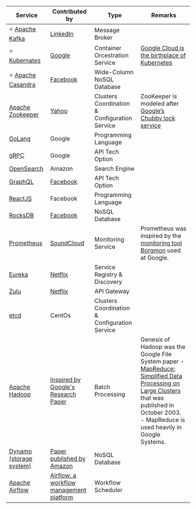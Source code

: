 
| Service                                                                                                                 | Contributed by                                                                                                                       | Type                                          | Remarks                                                                                                                                                                                                                                                                                                |
|-------------------------------------------------------------------------------------------------------------------------|--------------------------------------------------------------------------------------------------------------------------------------|-----------------------------------------------|--------------------------------------------------------------------------------------------------------------------------------------------------------------------------------------------------------------------------------------------------------------------------------------------------------|
| :star: [Apache Kafka](1_HLDDesignComponents/4_MessageBrokers/Kafka/Readme.md)                                       | [LinkedIn](https://engineering.linkedin.com/blog/2019/apache-kafka-trillion-messages)                                                | Message Broker                                |                                                                                                                                                                                                                                                                                                        |
| :star: [Kubernates](1_HLDDesignComponents/6_ContainerOrchestrationServices/Kubernates.md)                           | [Google](https://cloud.google.com/learn/what-is-kubernetes)                                                                          | Container Orcestration Service                | [Google Cloud is the birthplace of Kubernetes](https://cloud.google.com/learn/what-is-kubernetes)                                                                                                                                                                                                      |
| :star: [Apache Casandra](1_HLDDesignComponents/3_DatabaseComponents/NoSQL-Databases/WideColumnDB/ApacheCasandra.md) | [Facebook](https://cassandra.apache.org/_/index.html)                                                                                | Wide-Column NoSQL Database                    |                                                                                                                                                                                                                                                                                                        |
| [Apache Zookeeper](1_HLDDesignComponents/7_ClusterCoordinationService/ApacheZookeeper.md)                           | [Yahoo](https://en.wikipedia.org/wiki/Apache_ZooKeeper)                                                                              | Clusters Coordination & Configuration Service | ZooKeeper is modeled after [Google’s Chubby lock service](https://people.cs.rutgers.edu/~pxk/417/notes/chubby.html)                                                                                                                                                                                    |
| [GoLang](https://github.com/Anshul619/golang)                                                                           | Google                                                                                                                               | Programming Language                          |                                                                                                                                                                                                                                                                                                        |
| [gRPC](1_HLDDesignComponents/2_APITechOptions/gRPC.md)                                                              | Google                                                                                                                               | API Tech Option                               |                                                                                                                                                                                                                                                                                                        |
| [OpenSearch](2_AWSComponents/6_DatabaseServices/AmazonOpenSearch.md)                                                | Amazon                                                                                                                               | Search Engine                                 |                                                                                                                                                                                                                                                                                                        |
| [GraphQL](1_HLDDesignComponents/2_APITechOptions/GraphQL.md)                                                        | [Facebook](https://buddy.works/tutorials/what-is-graphql-and-why-facebook-felt-the-need-to-build-it#why-facebook-built-graphql)      | API Tech Option                               |                                                                                                                                                                                                                                                                                                        |
| [ReactJS](5_ProgrammingLanguages/4_FrontEnd/React.md)                                                               | Facebook                                                                                                                             | Programming Language                          |                                                                                                                                                                                                                                                                                                        |
| [RocksDB](1_HLDDesignComponents/3_DatabaseComponents/NoSQL-Databases/EmbededKeyValueDB/RocksDB.md)                  | [Facebook](https://engineering.fb.com/2013/11/21/core-data/under-the-hood-building-and-open-sourcing-rocksdb/)                       | NoSQL Database                                |                                                                                                                                                                                                                                                                                                        |
| [Prometheus](https://prometheus.io/docs/introduction/overview/)                                                         | [SoundCloud](https://soundcloud.com/)                                                                                                | Monitoring Service                            | Prometheus was inspired by the [monitoring tool Borgmon](https://sre.google/sre-book/practical-alerting/) used at Google.                                                                                                                                                                              |
| [Eureka](1_HLDDesignComponents/1_MicroServicesSOA/2_ServiceRegistry&Discovery/Eureka.md)                            | [Netflix](https://netflixtechblog.com/netflix-shares-cloud-load-balancing-and-failover-tool-eureka-c10647ef95e5)                     | Service Registry & Discovery                  |                                                                                                                                                                                                                                                                                                        |
| [Zulu](1_HLDDesignComponents/1_MicroServicesSOA/1_APIGateway/ZuluAPIGateway.md)                                     | [Netflix](https://netflixtechblog.com/netflix-shares-cloud-load-balancing-and-failover-tool-eureka-c10647ef95e5)                     | API Gateway                                   |                                                                                                                                                                                                                                                                                                        |
| [etcd](1_HLDDesignComponents/7_ClusterCoordinationService/etcd.md)                                                  | CentOs                                                                                                                               | Clusters Coordination & Configuration Service |                                                                                                                                                                                                                                                                                                        |
| [Apache Hadoop](1_HLDDesignComponents/5_BigDataComponents/ETLServices/BatchProcessing/ApacheHadoop/Readme.md)       | [Inspired by Google's Research Paper](https://en.wikipedia.org/wiki/Apache_Hadoop)                                                   | Batch Processing                              | Genesis of Hadoop was the Google File System paper - [MapReduce: Simplified Data Processing on Large Clusters](https://static.googleusercontent.com/media/research.google.com/en//archive/mapreduce-osdi04.pdf) that was published in October 2003.<br/>- MapReduce is used heavily in Google Systems. |
| [Dynamo (storage system)](1_HLDDesignComponents/3_DatabaseComponents/2_DataStructuresDB/DynamoStyleDatabases.md)    | [Paper published by Amazon](https://www.allthingsdistributed.com/files/amazon-dynamo-sosp2007.pdf)                                   | NoSQL Database                                |                                                                                                                                                                                                                                                                                                        |
| [Apache Airflow](1_HLDDesignComponents/5_BigDataComponents/WorkflowSchedulers/ApacheAirflow.md)                     | [Airflow: a workflow management platform](https://medium.com/airbnb-engineering/airflow-a-workflow-management-platform-46318b977fd8) | Workflow Scheduler                            |                                                                                                                                                                                                                                                                                                        |